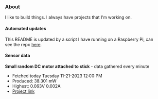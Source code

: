 ### About
I like to build things. I always have projects that I'm working on.

#### Automated updates
This README is updated by a script I have running on a Raspberry Pi, can see the repo [here](https://github.com/jdc-cunningham/raspi-git-repo-updater).

#### Sensor data


**Small random DC motor attached to stick** - data gathered every minute
- Fetched today Tuesday 11-21-2023 12:00 PM
- Produced: 38.301 mW
- Highest: 0.063V 0.002A
- [Project link](https://github.com/jdc-cunningham/turbine-raspi)